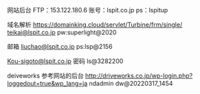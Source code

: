 网站后台
FTP：153.122.180.6
账号：lspit.co.jp
ps：lspitup

域名解析
https://domainking.cloud/servlet/Turbine/frm/single/
teikai@lspit.co.jp
pw:superlight@2020

邮箱
liuchao@lspit.co.jp
ps:lsp@2156

Kou-sigoto@lspit.co.jp
密码 ls@3282200

deiveworks 参考网站的后台
http://driveworks.co.jp/wp-login.php?loggedout=true&wp_lang=ja
ndadmin
dw@20220317_1454
